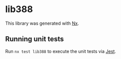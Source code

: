 # lib388

This library was generated with [Nx](https://nx.dev).

## Running unit tests

Run `nx test lib388` to execute the unit tests via [Jest](https://jestjs.io).
